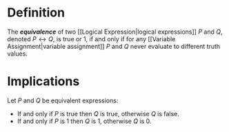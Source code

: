 # Definition
The ___equivalence___ of two [[Logical Expression|logical expressions]] $P$ and $Q$, denoted $P \leftrightarrow Q$, is true or $1$, if and only if for any [[Variable Assignment|variable assignment]] $P$ and $Q$ never evaluate to different truth values. 
# Implications
Let $P$ and $Q$ be equivalent expressions:
- If and only if $P$ is true then $Q$ is true, otherwise $Q$ is false.
- If and only if $P$ is $1$ then $Q$ is $1$, otherwise $Q$ is $0$.